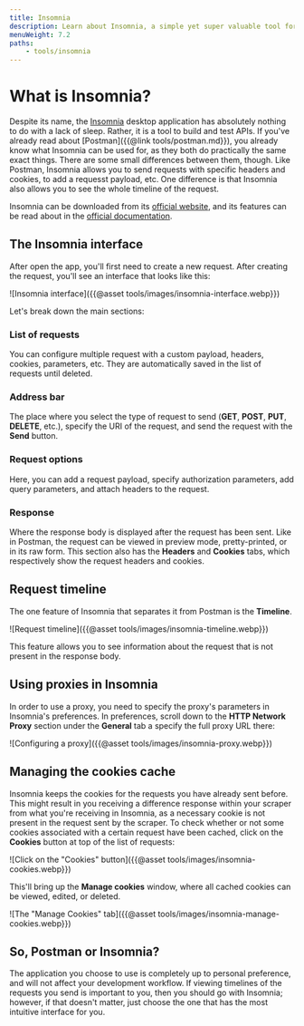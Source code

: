 ```yaml
---
title: Insomnia
description: Learn about Insomnia, a simple yet super valuable tool for testing requests and proxies when building scalable web scrapers.
menuWeight: 7.2
paths:
    - tools/insomnia
---
```


# [](#what-is-insomnia) What is Insomnia?

Despite its name, the [Insomnia](https://insomnia.rest/download) desktop application has absolutely nothing to do with a lack of sleep. Rather, it is a tool to build and test APIs. If you've already read about [Postman]({{@link tools/postman.md}}), you already know what Insomnia can be used for, as they both do practically the same exact things. There are some small differences between them, though. Like Postman, Insomnia allows you to send requests with specific headers and cookies, to add a requesst payload, etc. One difference is that Insomnia also allows you to see the whole timeline of the request.

Insomnia can be downloaded from its [official website](https://insomnia.rest/download), and its features can be read about in the [official documentation](https://docs.insomnia.rest/).

## [](#insomnia-interface) The Insomnia interface

After open the app, you'll first need to create a new request. After creating the request, you'll see an interface that looks like this:

![Insomnia interface]({{@asset tools/images/insomnia-interface.webp}})

Let's break down the main sections:

### List of requests

You can configure multiple request with a custom payload, headers, cookies, parameters, etc. They are automatically saved in the list of requests until deleted.

### Address bar

The place where you select the type of request to send (**GET**, **POST**, **PUT**, **DELETE**, etc.), specify the URI of the request, and send the request with the **Send** button.

### Request options

Here, you can add a request payload, specify authorization parameters, add query parameters, and attach headers to the request.

### Response

Where the response body is displayed after the request has been sent. Like in Postman, the request can be viewed in preview mode, pretty-printed, or in its raw form. This section also has the **Headers** and **Cookies** tabs, which respectively show the request headers and cookies.

## [](#request-timeline) Request timeline

The one feature of Insomnia that separates it from Postman is the **Timeline**.

![Request timeline]({{@asset tools/images/insomnia-timeline.webp}})

This feature allows you to see information about the request that is not present in the response body.

## [](#using-proxies) Using proxies in Insomnia

In order to use a proxy, you need to specify the proxy's parameters in Insomnia's preferences. In preferences, scroll down to the **HTTP Network Proxy** section under the **General** tab a specify the full proxy URL there:

![Configuring a proxy]({{@asset tools/images/insomnia-proxy.webp}})

## [](#managing-cookies-cache) Managing the cookies cache

Insomnia keeps the cookies for the requests you have already sent before. This might result in you receiving a difference response within your scraper from what you're receiving in Insomnia, as a necessary cookie is not present in the request sent by the scraper. To check whether or not some cookies associated with a certain request have been cached, click on the **Cookies** button at top of the list of requests:

![Click on the "Cookies" button]({{@asset tools/images/insomnia-cookies.webp}})

This'll bring up the **Manage cookies** window, where all cached cookies can be viewed, edited, or deleted.

![The "Manage Cookies" tab]({{@asset tools/images/insomnia-manage-cookies.webp}})

## [](#postman-or-insomnia) So, Postman or Insomnia?

The application you choose to use is completely up to personal preference, and will not affect your development workflow. If viewing timelines of the requests you send is important to you, then you should go with Insomnia; however, if that doesn't matter, just choose the one that has the most intuitive interface for you.
